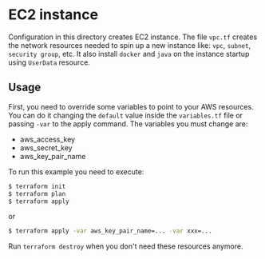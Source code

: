 # EC2 instance

Configuration in this directory creates EC2 instance. The file `vpc.tf` creates the network resources needed to spin up a new instance like: `vpc`, `subnet`, `security group`, etc.
It also install `docker` and `java` on the instance startup using `UserData` resource.

## Usage

First, you need to override some variables to point to your AWS resources. You can do it changing the `default` value inside the `variables.tf` file or passing `-var` to the apply command. The variables you must change are:
* aws_access_key
* aws_secret_key
* aws_key_pair_name

To run this example you need to execute:

```bash
$ terraform init
$ terraform plan
$ terraform apply
```
or

```bash
$ terraform apply -var aws_key_pair_name=... -var xxx=...
```


Run `terraform destroy` when you don't need these resources anymore.